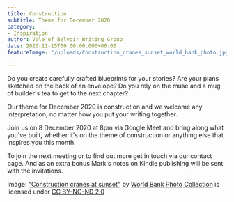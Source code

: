 ```yaml
---
title: Construction
subtitle: Theme for December 2020
category:
- Inspiration
author: Vale of Belvoir Writing Group
date: 2020-11-15T00:00:00.000+00:00
featureImage: "/uploads/Construction_cranes_sunset_world_bank_photo.jpg"

---
```

Do you create carefully crafted blueprints for your stories? Are your plans sketched on the back of an envelope? Do you rely on the muse and a mug of builder's tea to get to the next chapter?

Our theme for December 2020 is construction and we welcome any interpretation, no matter how you put your writing together.

Join us on 8 December 2020 at 8pm via Google Meet and bring along what you've built, whether it's on the theme of construction or anything else that inspires you this month.

To join the next meeting or to find out more get in touch via our contact page. And as an extra bonus Mark's notes on Kindle publishing will be sent with the invitations.

Image: ["Construction cranes at sunset"](https://www.flickr.com/photos/10816734@N03/2348401144) by [World Bank Photo Collection](https://www.flickr.com/photos/10816734@N03) is licensed under [CC BY-NC-ND 2.0](https://creativecommons.org/licenses/by-nc-nd/2.0/?ref=ccsearch&atype=rich)